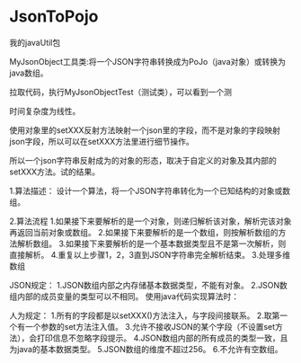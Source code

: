 # JsonToPojo
我的javaUtil包

MyJsonObject工具类:将一个JSON字符串转换成为PoJo（java对象）或转换为java数组。

拉取代码，执行MyJsonObjectTest（测试类），可以看到一个测

时间复杂度为线性。

使用对象里的setXXX反射方法映射一个json里的字段，而不是对象的字段映射json字段，所以可以在setXXX方法里进行细节操作。

所以一个json字符串反射成为的对象的形态，取决于自定义的对象及其内部的setXXX方法。试的结果。



1.算法描述：
设计一个算法，将一个JSON字符串转化为一个已知结构的对象或数组。

2.算法流程
1.如果接下来要解析的是一个对象，则递归解析该对象，解析完该对象再返回当前对象或数组。
2.如果接下来要解析的是一个数组，则按解析数组的方法解析数组。
3.如果接下来要解析的是一个基本数据类型且不是第一次解析，则直接解析。
4.重复以上步骤1，2，3直到JSON字符串完全解析结束。
3.处理多维数组

JSON规定：
1.JSON数组内部之内存储基本数据类型，不能有对象。
2.JSON数组内部的成员变量的类型可以不相同。
使用java代码实现算法时：

人为规定：
1.所有的字段都是以setXXX()方法注入，与字段间接联系。
2.取第一个有一个参数的set方法注入值。
3.允许不接收JSON的某个字段（不设置set方法），会打印信息不忽略字段提示。
4.JSON数组内部的所有成员的类型一致，且为java的基本数据类型。
5.JSON数组的维度不超过256。
6.不允许有空数组。

